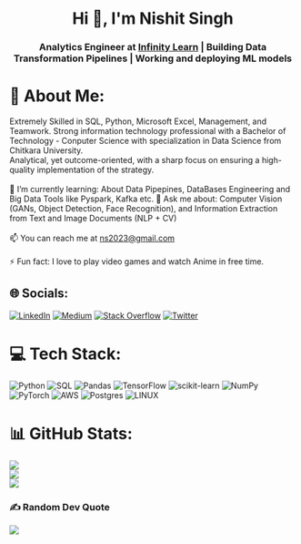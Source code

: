 <h1 align="center">Hi 👋, I'm Nishit Singh</h1>
<h3 align="center"> Analytics Engineer at <a href="https://infinitylearn.com/">Infinity Learn</a> | Building Data Transformation Pipelines | Working and deploying ML models</h3>

# 💫 About Me:
Extremely Skilled in SQL, Python, Microsoft Excel, Management, and Teamwork. Strong information technology professional with a Bachelor of Technology - Conputer Science with specialization in Data Science from Chitkara University. <br>
Analytical, yet outcome-oriented, with a sharp focus on ensuring a high-quality implementation of the strategy.<br><br>
🌱 I’m currently learning: About Data Pipepines, DataBases Engineering and Big Data Tools like Pyspark, Kafka etc.
💬 Ask me about: Computer Vision (GANs, Object Detection, Face Recognition), and Information Extraction from Text and Image Documents (NLP + CV)<br><br>
📫 You can reach me at ns2023@gmail.com<br><br>
⚡ Fun fact: I love to play video games and watch Anime in free time.

## 🌐 Socials:
[![LinkedIn](https://img.shields.io/badge/LinkedIn-%230077B5.svg?logo=linkedin&logoColor=white)](https://www.linkedin.com/in/nishitsingh2023/)
[![Medium](https://img.shields.io/badge/Medium-12100E?logo=medium&logoColor=white)](https://medium.com/@ns2023)
[![Stack Overflow](https://img.shields.io/badge/-Stackoverflow-FE7A16?logo=stack-overflow&logoColor=white)](https://stackoverflow.com/users/20635681/nishit-singh) 
[![Twitter](https://img.shields.io/badge/Twitter-%231DA1F2.svg?logo=Twitter&logoColor=white)](https://twitter.com/NishitSingh2023) 


# 💻 Tech Stack:
![Python](https://img.shields.io/badge/python-3670A0?style=for-the-badge&logo=python&logoColor=ffdd54) 
![SQL](https://img.shields.io/badge/sql-%2307405e.svg?style=for-the-badge&logo=sqlite&logoColor=white) 
![Pandas](https://img.shields.io/badge/pandas-%23150458.svg?style=for-the-badge&logo=pandas&logoColor=white) 
![TensorFlow](https://img.shields.io/badge/TensorFlow-%23FF6F00.svg?style=for-the-badge&logo=TensorFlow&logoColor=white) 
![scikit-learn](https://img.shields.io/badge/scikit--learn-%23F7931E.svg?style=for-the-badge&logo=scikit-learn&logoColor=white) 
![NumPy](https://img.shields.io/badge/numpy-%23013243.svg?style=for-the-badge&logo=numpy&logoColor=white) 
![PyTorch](https://img.shields.io/badge/PyTorch-%23EE4C2C.svg?style=for-the-badge&logo=PyTorch&logoColor=white) 
![AWS](https://img.shields.io/badge/AWS-%23FF9900.svg?style=for-the-badge&logo=amazon-aws&logoColor=white) 
![Postgres](https://img.shields.io/badge/postgres-%23316192.svg?style=for-the-badge&logo=postgresql&logoColor=white)
![LINUX](https://img.shields.io/badge/Linux-FCC624?style=for-the-badge&logo=linux&logoColor=black) 

# 📊 GitHub Stats:
![](https://github-readme-stats.vercel.app/api?username=NishitSingh2023&theme=dark&hide_border=false&include_all_commits=false&count_private=false)<br/>
![](https://github-readme-streak-stats.herokuapp.com/?user=NishitSingh2023&theme=dark&hide_border=false)<br/>
![](https://github-readme-stats.vercel.app/api/top-langs/?username=NishitSingh2023&theme=dark&hide_border=false&include_all_commits=false&count_private=false&layout=compact)

### ✍️ Random Dev Quote
![](https://quotes-github-readme.vercel.app/api?type=horizontal&theme=radical)
